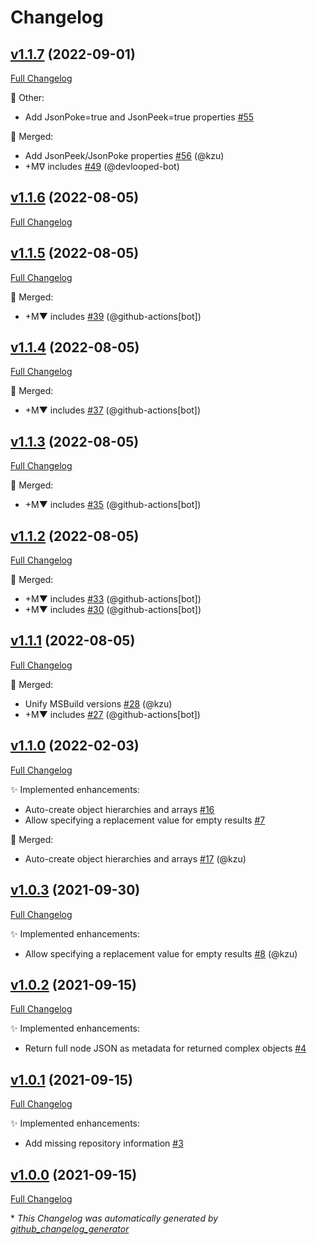 # Changelog

## [v1.1.7](https://github.com/devlooped/json/tree/v1.1.7) (2022-09-01)

[Full Changelog](https://github.com/devlooped/json/compare/v1.1.6...v1.1.7)

:hammer: Other:

- Add JsonPoke=true and JsonPeek=true properties [\#55](https://github.com/devlooped/json/issues/55)

:twisted_rightwards_arrows: Merged:

- Add JsonPeek/JsonPoke properties [\#56](https://github.com/devlooped/json/pull/56) (@kzu)
- +Mᐁ includes [\#49](https://github.com/devlooped/json/pull/49) (@devlooped-bot)

## [v1.1.6](https://github.com/devlooped/json/tree/v1.1.6) (2022-08-05)

[Full Changelog](https://github.com/devlooped/json/compare/v1.1.5...v1.1.6)

## [v1.1.5](https://github.com/devlooped/json/tree/v1.1.5) (2022-08-05)

[Full Changelog](https://github.com/devlooped/json/compare/v1.1.4...v1.1.5)

:twisted_rightwards_arrows: Merged:

- +M▼ includes [\#39](https://github.com/devlooped/json/pull/39) (@github-actions[bot])

## [v1.1.4](https://github.com/devlooped/json/tree/v1.1.4) (2022-08-05)

[Full Changelog](https://github.com/devlooped/json/compare/v1.1.3...v1.1.4)

:twisted_rightwards_arrows: Merged:

- +M▼ includes [\#37](https://github.com/devlooped/json/pull/37) (@github-actions[bot])

## [v1.1.3](https://github.com/devlooped/json/tree/v1.1.3) (2022-08-05)

[Full Changelog](https://github.com/devlooped/json/compare/v1.1.2...v1.1.3)

:twisted_rightwards_arrows: Merged:

- +M▼ includes [\#35](https://github.com/devlooped/json/pull/35) (@github-actions[bot])

## [v1.1.2](https://github.com/devlooped/json/tree/v1.1.2) (2022-08-05)

[Full Changelog](https://github.com/devlooped/json/compare/v1.1.1...v1.1.2)

:twisted_rightwards_arrows: Merged:

- +M▼ includes [\#33](https://github.com/devlooped/json/pull/33) (@github-actions[bot])
- +M▼ includes [\#30](https://github.com/devlooped/json/pull/30) (@github-actions[bot])

## [v1.1.1](https://github.com/devlooped/json/tree/v1.1.1) (2022-08-05)

[Full Changelog](https://github.com/devlooped/json/compare/v1.1.0...v1.1.1)

:twisted_rightwards_arrows: Merged:

- Unify MSBuild versions [\#28](https://github.com/devlooped/json/pull/28) (@kzu)
- +M▼ includes [\#27](https://github.com/devlooped/json/pull/27) (@github-actions[bot])

## [v1.1.0](https://github.com/devlooped/json/tree/v1.1.0) (2022-02-03)

[Full Changelog](https://github.com/devlooped/json/compare/v1.0.3...v1.1.0)

:sparkles: Implemented enhancements:

- Auto-create object hierarchies and arrays [\#16](https://github.com/devlooped/json/issues/16)
- Allow specifying a replacement value for empty results [\#7](https://github.com/devlooped/json/issues/7)

:twisted_rightwards_arrows: Merged:

- Auto-create object hierarchies and arrays [\#17](https://github.com/devlooped/json/pull/17) (@kzu)

## [v1.0.3](https://github.com/devlooped/json/tree/v1.0.3) (2021-09-30)

[Full Changelog](https://github.com/devlooped/json/compare/v1.0.2...v1.0.3)

:sparkles: Implemented enhancements:

- Allow specifying a replacement value for empty results [\#8](https://github.com/devlooped/json/pull/8) (@kzu)

## [v1.0.2](https://github.com/devlooped/json/tree/v1.0.2) (2021-09-15)

[Full Changelog](https://github.com/devlooped/json/compare/v1.0.1...v1.0.2)

:sparkles: Implemented enhancements:

- Return full node JSON as metadata for returned complex objects [\#4](https://github.com/devlooped/json/issues/4)

## [v1.0.1](https://github.com/devlooped/json/tree/v1.0.1) (2021-09-15)

[Full Changelog](https://github.com/devlooped/json/compare/v1.0.0...v1.0.1)

:sparkles: Implemented enhancements:

- Add missing repository information [\#3](https://github.com/devlooped/json/issues/3)

## [v1.0.0](https://github.com/devlooped/json/tree/v1.0.0) (2021-09-15)

[Full Changelog](https://github.com/devlooped/json/compare/12e1a266ac3c49826b58e2d02935cfb6c87e1ae1...v1.0.0)



\* *This Changelog was automatically generated by [github_changelog_generator](https://github.com/github-changelog-generator/github-changelog-generator)*
